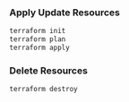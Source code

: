 ### Apply Update Resources

```bash
terraform init
terraform plan
terraform apply
```

### Delete Resources
```bash
terraform destroy
```